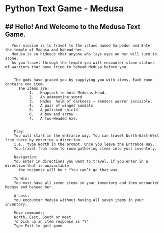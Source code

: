 # Python Text Game - Medusa


##     ## Hello! And Welcome to the Medusa Text Game.  
       Your mission is to travel to the island named Sarpedon and Enter the temple of Medusa and behead her.   
       Medusa is so hideous that anyone who lays eyes on her will turn to stone.   
       As you travel through the temple you will encounter stone statues of warriors that have tried to behead Medusa before you.   
          
  
        The gods have graced you by supplying you with items. Each room contains one item.   
          The items are:      
               1.	Knapsack to hold Medusas Head.      
               2.	An adamantine sword      
               3.	Hades  helm of darkness – renders wearer invisible.      
               4.	A pair of winged sandals      
               5.	A polished shield      
               6.	A bow and arrow      
               7.	A Two-Headed Axe.      
          
  
        Play: 
        You will start in the entrance way. You can travel North-East-West from there by entering a direction.      
        i.e., type North in the prompt. Once you leave the Entrance Way.      
        You travel from room to room gathering items into your inventory.      
          
        Navigation: 
        You enter in directions you want to travel, if you enter in a direction that is unavailable      
          the response will be : "You can’t go that way.      
           
        To Win: 
        You must have all seven items in your inventory and then encounter Medusa and behead her.      
          
        A Loss: 
        You encounter Medusa without having all seven items in your inventory.      
          
        Move commands: 
        North, East, South or West   
        To pick up an item response is "Y"   
        Type Exit to quit game   

